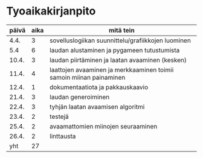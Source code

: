 # Tyoaikakirjanpito

päivä | aika | mitä tein 
--- | --- | --- 
4.4. | 3 | sovelluslogiikan suunnittelu/grafiikkojen luominen
5.4 | 6 | laudan alustaminen ja pygameen tutustumista
10.4. | 3 | laudan piirtäminen ja laatan avaaminen (kesken)
11.4. | 4 | laattojen avaaminen ja merkkaaminen toimii samoin miinan painaminen
12.4. | 1 | dokumentaatiota ja pakkauskaavio
21.4. | 3 | laudan generoiminen
22.4. | 3 | tyhjän laatan avaamisen algoritmi
23.4. | 2 | testejä 
25.4. | 2 | avaamattomien miinojen seuraaminen
26.4. | 2 | linttausta
yht | 27 | 
